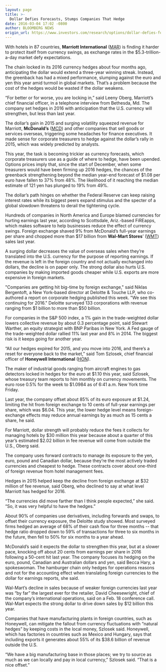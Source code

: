 ```yaml
---
layout: page
title: >-
  Dollar Defies Forecasts, Stumps Companies That Hedge
date: 2016-03-04 17:02 -0800
author: BLOOMBERG NEWS
origin_url: https://www.investors.com/research/options/dollar-defies-forecasts-stumps-companies-that-hedge/
---
```






With hotels in 87 countries, **Marriott International** ([MAR](https://research.investors.com/quote.aspx?symbol=MAR)) is finding it harder to protect itself from currency swings, as exchange rates in the $5.3-trillion-a-day market defy expectations.


The chain locked in its 2016 currency hedges about four months ago, anticipating the dollar would extend a three-year winning streak. Instead, the greenback has had a mixed performance, slumping against the euro and yen this year amid turmoil in global markets. That’s a problem because the cost of the hedges would be wasted if the dollar weakens.


“For better or for worse, you are locking in,” said Leeny Oberg, Marriott’s chief financial officer, in a telephone interview from Bethesda, Md. The company set hedges in 2016 with anticipation that the U.S. currency will strengthen, but less than last year.


The dollar’s gain in 2015 and surging volatility squeezed revenue for Marriott, **McDonald’s** ([MCD](https://research.investors.com/quote.aspx?symbol=MCD)) and other companies that sell goods or services overseas, triggering some headaches for finance executives. It made sense for corporate treasurers to hedge against the dollar’s rally in 2015, which was widely predicted by analysts.


This year, the task is becoming trickier as currency forecasts, which corporate treasurers use as a guide of where to hedge, have been upended. Options prices imply that, since the start of December, when some treasurers would have been firming up 2016 hedges, the chances of the greenback strengthening beyond the median year-end forecast of $1.08 per euro have fallen to 37% from 48%. The likelihood of it reaching the median estimate of 121 yen has plunged to 19% from 49%.


The dollar’s path hinges on whether the Federal Reserve can keep raising interest rates while its biggest peers expand stimulus and the specter of a global slowdown threatens to derail the tightening cycle.


Hundreds of companies in North America and Europe blamed currencies for hurting earnings last year, according to Scottsdale, Ariz.-based FiREapps, which makes software to help businesses reduce the effect of currency swings. Foreign exchange shaved 9% from McDonald’s full-year earnings per share and chopped more than $17 billion from **Wal-Mart Stores**’ ([WMT](https://research.investors.com/quote.aspx?symbol=WMT)) sales last year.


A surging dollar decreases the value of overseas sales when they’re translated into the U.S. currency for the purpose of reporting earnings. If the revenue is left in the foreign country and not actually exchanged into dollars, the decline is on paper only. The strong dollar also hurts U.S. companies by making imported goods cheaper while U.S. exports are more expensive in foreign markets.


"Companies are getting hit big-time by foreign exchange," said Niklas Bergentoft, a New York-based director at Deloitte & Touche LLP, who co-authored a report on corporate hedging published this week. "We see this continuing for 2016." Deloitte surveyed 133 corporations with revenue ranging from $1 billion to more than $50 billion.


For companies in the S&P 500 index, a 1% gain in the trade-weighted dollar lowers collective revenue by about 0.3 percentage point, said Stewart Warther, an equity strategist with BNP Paribas in New York. A Fed gauge of the trade-weighted dollar rallied 11% last year and 8% in 2014. The biggest risk is it keeps going for another year.


“All our hedges expired for 2015, and you move into 2016, and there’s a reset for everyone back to the market,” said Tom Szlosek, chief financial officer of **Honeywell International** ([HON](https://research.investors.com/quote.aspx?symbol=HON)).


The maker of industrial goods ranging from aircraft engines to gas detectors locked in hedges for the euro at $1.10 this year, said Szlosek, whose treasury team reports to him monthly on currency movements. The euro rose 0.5% for the week to $1.0984 as of 6:41 a.m. New York time Friday.


Last year, the company offset about 85% of its euro exposure at $1.24, limiting the hit from foreign exchange to 10 cents of full-year earnings per share, which was $6.04. This year, the lower hedge level means foreign-exchange effects may reduce annual earnings by as much as 15 cents a share, he said.


For Marriott, dollar strength will probably reduce the fees it collects for managing hotels by $30 million this year because about a quarter of this year’s estimated $2.02 billion in fee revenue will come from outside the U.S., Oberg said.


The company uses forward contracts to manage its exposure to the yen, euro, pound and Canadian dollar, because they’re the most actively traded currencies and cheapest to hedge. These contracts cover about one-third of foreign revenue from hotel management fees.


Hedges in 2015 helped keep the decline from foreign exchange at $32 million of fee revenue, said Oberg, who declined to say at what level Marriott has hedged for 2016.


“The currencies did move farther than I think people expected,” she said. “So, it was very helpful to have the hedges.”


About 90% of companies use derivatives, including forwards and swaps, to offset their currency exposure, the Deloitte study showed. Most surveyed firms hedged an average of 68% of their cash flow for three months -- that hedge ratio dropped down to 59% of transactions for three to six months in the future, then fell to 50% for six months to a year ahead.


McDonald’s said it expects the dollar to strengthen this year, but at a slower pace, knocking off about 20 cents from earnings per share in 2016 following a 50-cent hit last year. The company focuses its hedging on the euro, pound, Canadian and Australian dollars and yen, said Becca Hary, a spokeswoman. The hamburger chain only hedges for operations reasons and not for the accounting effect when translating foreign currencies to the dollar for earnings reports, she said.


Wal-Mart’s decline in sales because of weaker foreign currencies last year was “by far” the largest ever for the retailer, David Cheesewright, chief of the company’s international operations, said on a Feb. 18 conference call. Wal-Mart expects the strong dollar to drive down sales by $12 billion this year.


Companies that have manufacturing plants in foreign countries, such as Honeywell, can mitigate the fallout from currency fluctuations with “natural hedges” by keeping costs in the local money, Szlosek said. Honeywell, which has factories in countries such as Mexico and Hungary, says that including exports it generates about 55% of its $38.6 billion of revenue outside the U.S.


“We have a big manufacturing base in those places; we try to source as much as we can locally and pay in local currency,” Szlosek said. “That is a nice offset.”




